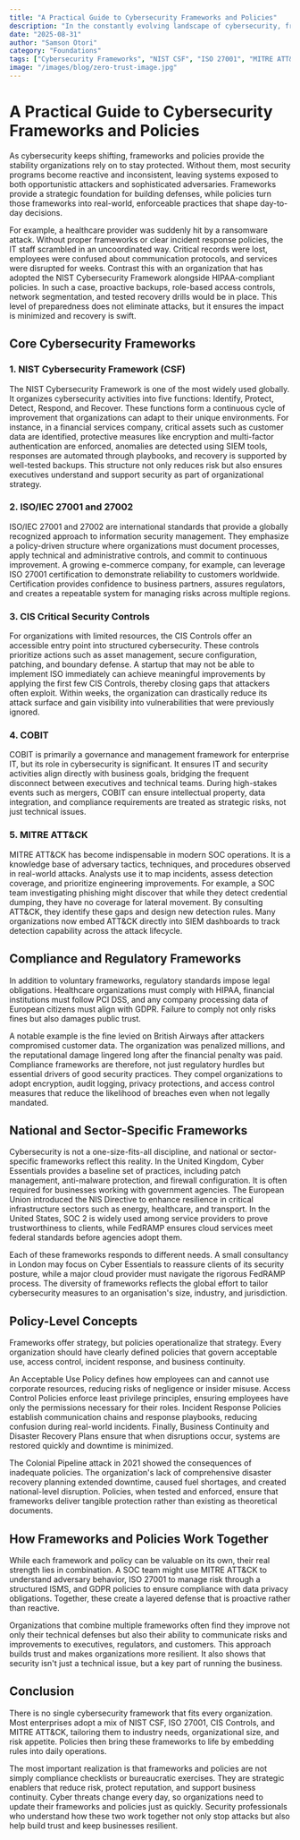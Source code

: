 ```yaml
---
title: "A Practical Guide to Cybersecurity Frameworks and Policies"
description: "In the constantly evolving landscape of cybersecurity, frameworks and policies have become the backbone of how organizations protect their systems, safeguard their data, and respond to emerging threats. This comprehensive guide explores the core frameworks, compliance requirements, and practical implementation strategies that form the foundation of effective cybersecurity programs."
date: "2025-08-31"
author: "Samson Otori"
category: "Foundations"
tags: ["Cybersecurity Frameworks", "NIST CSF", "ISO 27001", "MITRE ATT&CK", "Compliance", "Security Policies", "Risk Management", "SOC Optimization"]
image: "/images/blog/zero-trust-image.jpg"
---
```


# A Practical Guide to Cybersecurity Frameworks and Policies

As cybersecurity keeps shifting, frameworks and policies provide the stability organizations rely on to stay protected. Without them, most security programs become reactive and inconsistent, leaving systems exposed to both opportunistic attackers and sophisticated adversaries. Frameworks provide a strategic foundation for building defenses, while policies turn those frameworks into real-world, enforceable practices that shape day-to-day decisions.

For example, a healthcare provider was suddenly hit by a ransomware attack. Without proper frameworks or clear incident response policies, the IT staff scrambled in an uncoordinated way. Critical records were lost, employees were confused about communication protocols, and services were disrupted for weeks. Contrast this with an organization that has adopted the NIST Cybersecurity Framework alongside HIPAA-compliant policies. In such a case, proactive backups, role-based access controls, network segmentation, and tested recovery drills would be in place. This level of preparedness does not eliminate attacks, but it ensures the impact is minimized and recovery is swift.

## Core Cybersecurity Frameworks

### 1. NIST Cybersecurity Framework (CSF)

The NIST Cybersecurity Framework is one of the most widely used globally. It organizes cybersecurity activities into five functions: Identify, Protect, Detect, Respond, and Recover. These functions form a continuous cycle of improvement that organizations can adapt to their unique environments. For instance, in a financial services company, critical assets such as customer data are identified, protective measures like encryption and multi-factor authentication are enforced, anomalies are detected using SIEM tools, responses are automated through playbooks, and recovery is supported by well-tested backups. This structure not only reduces risk but also ensures executives understand and support security as part of organizational strategy.

### 2. ISO/IEC 27001 and 27002

ISO/IEC 27001 and 27002 are international standards that provide a globally recognized approach to information security management. They emphasize a policy-driven structure where organizations must document processes, apply technical and administrative controls, and commit to continuous improvement. A growing e-commerce company, for example, can leverage ISO 27001 certification to demonstrate reliability to customers worldwide. Certification provides confidence to business partners, assures regulators, and creates a repeatable system for managing risks across multiple regions.

### 3. CIS Critical Security Controls

For organizations with limited resources, the CIS Controls offer an accessible entry point into structured cybersecurity. These controls prioritize actions such as asset management, secure configuration, patching, and boundary defense. A startup that may not be able to implement ISO immediately can achieve meaningful improvements by applying the first few CIS Controls, thereby closing gaps that attackers often exploit. Within weeks, the organization can drastically reduce its attack surface and gain visibility into vulnerabilities that were previously ignored.

### 4. COBIT

COBIT is primarily a governance and management framework for enterprise IT, but its role in cybersecurity is significant. It ensures IT and security activities align directly with business goals, bridging the frequent disconnect between executives and technical teams. During high-stakes events such as mergers, COBIT can ensure intellectual property, data integration, and compliance requirements are treated as strategic risks, not just technical issues.

### 5. MITRE ATT&CK

MITRE ATT&CK has become indispensable in modern SOC operations. It is a knowledge base of adversary tactics, techniques, and procedures observed in real-world attacks. Analysts use it to map incidents, assess detection coverage, and prioritize engineering improvements. For example, a SOC team investigating phishing might discover that while they detect credential dumping, they have no coverage for lateral movement. By consulting ATT&CK, they identify these gaps and design new detection rules. Many organizations now embed ATT&CK directly into SIEM dashboards to track detection capability across the attack lifecycle.

## Compliance and Regulatory Frameworks

In addition to voluntary frameworks, regulatory standards impose legal obligations. Healthcare organizations must comply with HIPAA, financial institutions must follow PCI DSS, and any company processing data of European citizens must align with GDPR. Failure to comply not only risks fines but also damages public trust.

A notable example is the fine levied on British Airways after attackers compromised customer data. The organization was penalized millions, and the reputational damage lingered long after the financial penalty was paid. Compliance frameworks are therefore, not just regulatory hurdles but essential drivers of good security practices. They compel organizations to adopt encryption, audit logging, privacy protections, and access control measures that reduce the likelihood of breaches even when not legally mandated.

## National and Sector-Specific Frameworks

Cybersecurity is not a one-size-fits-all discipline, and national or sector-specific frameworks reflect this reality. In the United Kingdom, Cyber Essentials provides a baseline set of practices, including patch management, anti-malware protection, and firewall configuration. It is often required for businesses working with government agencies. The European Union introduced the NIS Directive to enhance resilience in critical infrastructure sectors such as energy, healthcare, and transport. In the United States, SOC 2 is widely used among service providers to prove trustworthiness to clients, while FedRAMP ensures cloud services meet federal standards before agencies adopt them.

Each of these frameworks responds to different needs. A small consultancy in London may focus on Cyber Essentials to reassure clients of its security posture, while a major cloud provider must navigate the rigorous FedRAMP process. The diversity of frameworks reflects the global effort to tailor cybersecurity measures to an organisation's size, industry, and jurisdiction.

## Policy-Level Concepts

Frameworks offer strategy, but policies operationalize that strategy. Every organization should have clearly defined policies that govern acceptable use, access control, incident response, and business continuity.

An Acceptable Use Policy defines how employees can and cannot use corporate resources, reducing risks of negligence or insider misuse. Access Control Policies enforce least privilege principles, ensuring employees have only the permissions necessary for their roles. Incident Response Policies establish communication chains and response playbooks, reducing confusion during real-world incidents. Finally, Business Continuity and Disaster Recovery Plans ensure that when disruptions occur, systems are restored quickly and downtime is minimized.

The Colonial Pipeline attack in 2021 showed the consequences of inadequate policies. The organization's lack of comprehensive disaster recovery planning extended downtime, caused fuel shortages, and created national-level disruption. Policies, when tested and enforced, ensure that frameworks deliver tangible protection rather than existing as theoretical documents.

## How Frameworks and Policies Work Together

While each framework and policy can be valuable on its own, their real strength lies in combination. A SOC team might use MITRE ATT&CK to understand adversary behavior, ISO 27001 to manage risk through a structured ISMS, and GDPR policies to ensure compliance with data privacy obligations. Together, these create a layered defense that is proactive rather than reactive.

Organizations that combine multiple frameworks often find they improve not only their technical defenses but also their ability to communicate risks and improvements to executives, regulators, and customers. This approach builds trust and makes organizations more resilient. It also shows that security isn't just a technical issue, but a key part of running the business.

## Conclusion

There is no single cybersecurity framework that fits every organization. Most enterprises adopt a mix of NIST CSF, ISO 27001, CIS Controls, and MITRE ATT&CK, tailoring them to industry needs, organizational size, and risk appetite. Policies then bring these frameworks to life by embedding rules into daily operations.

The most important realization is that frameworks and policies are not simply compliance checklists or bureaucratic exercises. They are strategic enablers that reduce risk, protect reputation, and support business continuity. Cyber threats change every day, so organizations need to update their frameworks and policies just as quickly. Security professionals who understand how these two work together not only stop attacks but also help build trust and keep businesses resilient.
